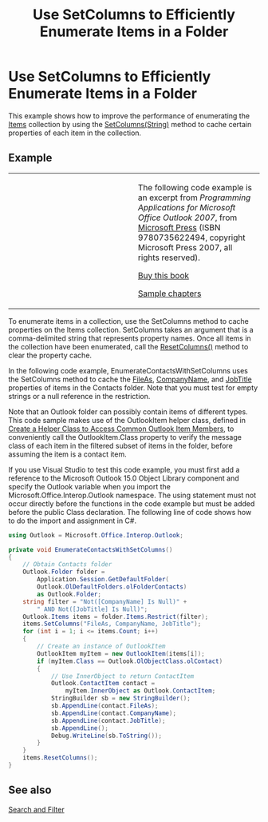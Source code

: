 ﻿---
title: 'Use SetColumns to Efficiently Enumerate Items in a Folder'
TOCTitle: 'Use SetColumns to Efficiently Enumerate Items in a Folder'
ms:assetid: cd7c7758-8a9c-4f1c-a49c-9305d75be341
ms:mtpsurl: https://msdn.microsoft.com/en-us/library/Ff184641(v=office.15)
ms:contentKeyID: 55119921
ms.date: 07/24/2014
mtps_version: v=office.15


---

# Use SetColumns to Efficiently Enumerate Items in a Folder

This example shows how to improve the performance of enumerating the [Items](https://msdn.microsoft.com/en-us/library/bb645287\(v=office.15\)) collection by using the [SetColumns(String)](https://msdn.microsoft.com/en-us/library/bb610268\(v=office.15\)) method to cache certain properties of each item in the collection.

## Example

<table>
<colgroup>
<col style="width: 50%" />
<col style="width: 50%" />
</colgroup>
<tbody>
<tr class="odd">
<td><p></p></td>
<td><p>The following code example is an excerpt from <em>Programming Applications for Microsoft Office Outlook 2007</em>, from <a href="http://www.microsoft.com/learning/books/default.mspx">Microsoft Press</a> (ISBN 9780735622494, copyright Microsoft Press 2007, all rights reserved).</p>
<p><a href="http://www.amazon.com/gp/product/0735622493?ie=utf8%26tag=msmsdn-20%26linkcode=as2%26camp=1789%26creative=9325%26creativeasin=0735622493">Buy this book</a></p>
<p><a href="https://msdn.microsoft.com/en-us/library/cc513844(v=office.15)">Sample chapters</a></p></td>
</tr>
</tbody>
</table>


To enumerate items in a collection, use the SetColumns method to cache properties on the Items collection. SetColumns takes an argument that is a comma-delimited string that represents property names. Once all items in the collection have been enumerated, call the [ResetColumns()](https://msdn.microsoft.com/en-us/library/bb624355\(v=office.15\)) method to clear the property cache.

In the following code example, EnumerateContactsWithSetColumns uses the SetColumns method to cache the [FileAs](https://msdn.microsoft.com/en-us/library/bb647792\(v=office.15\)), [CompanyName](https://msdn.microsoft.com/en-us/library/bb610212\(v=office.15\)), and [JobTitle](https://msdn.microsoft.com/en-us/library/bb609294\(v=office.15\)) properties of items in the Contacts folder. Note that you must test for empty strings or a null reference in the restriction.

Note that an Outlook folder can possibly contain items of different types. This code sample makes use of the OutlookItem helper class, defined in [Create a Helper Class to Access Common Outlook Item Members](how-to-create-a-helper-class-to-access-common-outlook-item-members.md), to conveniently call the OutlookItem.Class property to verify the message class of each item in the filtered subset of items in the folder, before assuming the item is a contact item.

If you use Visual Studio to test this code example, you must first add a reference to the Microsoft Outlook 15.0 Object Library component and specify the Outlook variable when you import the Microsoft.Office.Interop.Outlook namespace. The using statement must not occur directly before the functions in the code example but must be added before the public Class declaration. The following line of code shows how to do the import and assignment in C\#.

```csharp
using Outlook = Microsoft.Office.Interop.Outlook;
```

```csharp
private void EnumerateContactsWithSetColumns()
{
    // Obtain Contacts folder
    Outlook.Folder folder =
        Application.Session.GetDefaultFolder(
        Outlook.OlDefaultFolders.olFolderContacts)
        as Outlook.Folder;
    string filter = "Not([CompanyName] Is Null)" +
        " AND Not([JobTitle] Is Null)";
    Outlook.Items items = folder.Items.Restrict(filter);
    items.SetColumns("FileAs, CompanyName, JobTitle");
    for (int i = 1; i <= items.Count; i++)
    {
        // Create an instance of OutlookItem
        OutlookItem myItem = new OutlookItem(items[i]);
        if (myItem.Class == Outlook.OlObjectClass.olContact)
        {
            // Use InnerObject to return ContactItem
            Outlook.ContactItem contact =
                myItem.InnerObject as Outlook.ContactItem;
            StringBuilder sb = new StringBuilder();
            sb.AppendLine(contact.FileAs);
            sb.AppendLine(contact.CompanyName);
            sb.AppendLine(contact.JobTitle);
            sb.AppendLine();
            Debug.WriteLine(sb.ToString());
        }
    }
    items.ResetColumns();
}
```

## See also



[Search and Filter](search-and-filter.md)

